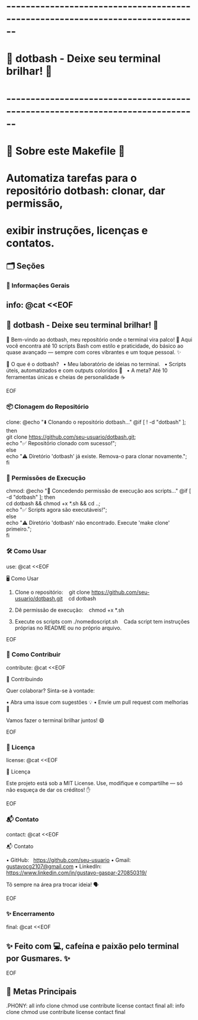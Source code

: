 # ------------------------------------------------------------------------------
# 🌟 dotbash - Deixe seu terminal brilhar! 🌟
# ------------------------------------------------------------------------------

# 🚀 Sobre este Makefile 🚀
# Automatiza tarefas para o repositório dotbash: clonar, dar permissão,
# exibir instruções, licenças e contatos.

## 🗂️ Seções

### 📌 Informações Gerais
info:
	@cat <<EOF
------------------------------------------------------------------------------
🌟 dotbash - Deixe seu terminal brilhar! 🌟
------------------------------------------------------------------------------

👋 Bem-vindo ao dotbash, meu repositório onde o terminal vira palco! 👋
Aqui você encontra até 10 scripts Bash com estilo e praticidade, do básico ao
quase avançado — sempre com cores vibrantes e um toque pessoal. ✨

🎯 O que é o dotbash?
  • Meu laboratório de ideias no terminal.
  • Scripts úteis, automatizados e com outputs coloridos 🎨
  • A meta? Até 10 ferramentas únicas e cheias de personalidade ☕

EOF

### 📦 Clonagem do Repositório
clone:
	@echo "⬇️ Clonando o repositório dotbash..."
	@if [ ! -d "dotbash" ]; then \
		git clone https://github.com/seu-usuario/dotbash.git; \
		echo "✅ Repositório clonado com sucesso!"; \
	else \
		echo "⚠️ Diretório 'dotbash' já existe. Remova-o para clonar novamente."; \
	fi

### 🔐 Permissões de Execução
chmod:
	@echo "🔑 Concedendo permissão de execução aos scripts..."
	@if [ -d "dotbash" ]; then \
		cd dotbash && chmod +x *.sh && cd ..; \
		echo "✅ Scripts agora são executáveis!"; \
	else \
		echo "⚠️ Diretório 'dotbash' não encontrado. Execute 'make clone' primeiro."; \
	fi

### 🛠️ Como Usar
use:
	@cat <<EOF

🖥️ Como Usar

1. Clone o repositório:
   git clone https://github.com/seu-usuario/dotbash.git
   cd dotbash

2. Dê permissão de execução:
   chmod +x *.sh

3. Execute os scripts com ./nomedoscript.sh
   Cada script tem instruções próprias no README ou no próprio arquivo.

EOF

### 🤝 Como Contribuir
contribute:
	@cat <<EOF

🤝 Contribuindo

Quer colaborar? Sinta-se à vontade:

• Abra uma issue com sugestões 💡
• Envie um pull request com melhorias 🚀

Vamos fazer o terminal brilhar juntos! 😄

EOF

### 📜 Licença
license:
	@cat <<EOF

📜 Licença

Este projeto está sob a MIT License.
Use, modifique e compartilhe — só não esqueça de dar os créditos! ✋

EOF

### 📬 Contato
contact:
	@cat <<EOF

📬 Contato

• GitHub:   https://github.com/seu-usuario
• Gmail:    gustavocg2107@gmail.com
• LinkedIn: https://www.linkedin.com/in/gustavo-gaspar-270850319/

Tô sempre na área pra trocar ideia! 🗣️

EOF

### ✨ Encerramento
final:
	@cat <<EOF

✨ Feito com 💻, cafeína e paixão pelo terminal por Gusmares. ✨
------------------------------------------------------------------------------

EOF

## 🎯 Metas Principais
.PHONY: all info clone chmod use contribute license contact final
all: info clone chmod use contribute license contact final
